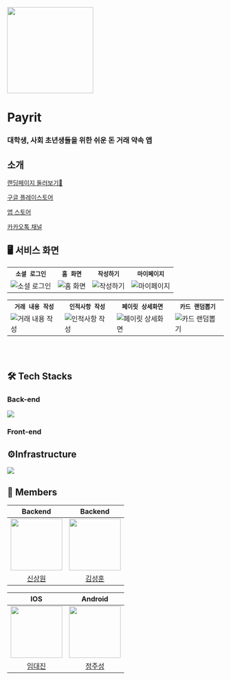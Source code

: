 <img src="https://github.com/AlltimeOwl/PayRit-iOS/assets/115560272/baa56c68-04b4-457d-858a-200f63a39a97" width="200" height="200">

# Payrit
### 대학생, 사회 초년생들을 위한 쉬운 돈 거래 약속 앱

## 소개
[랜딩페이지 둘러보기👀](https://payrit.info)

[구글 플레이스토어](https://play.google.com/store/apps/details?id=com.alltimeowl.payrit)

[앱 스토어](https://apps.apple.com/kr/app/%ED%8E%98%EC%9D%B4%EB%A6%BF-payrit/id6480038044)

[카카오톡 채널](https://pf.kakao.com/_djxmxiG)

## 🖥 서비스 화면
<table align="center">
  <tr>
    <th><code>소셜 로그인</code></th>
    <th><code>홈 화면</code></th>
    <th><code>작성하기</code></th>
    <th><code>마이페이지</code></th>
  </tr>
  <tr>
    <td><img src="https://github.com/AlltimeOwl/PayRit-iOS/assets/115560272/ef2880bc-8ee3-4385-806a-3b52a76362d0" alt="소셜 로그인">
    <td><img src="https://github.com/AlltimeOwl/PayRit-iOS/assets/115560272/ea8d5310-2acf-486f-b29c-7944c7d39f86" alt="홈 화면">
    <td><img src="https://github.com/AlltimeOwl/PayRit-iOS/assets/115560272/4fa6bf9e-b166-4a58-a10a-942b1f903083" alt="작성하기">
    <td><img src="https://github.com/AlltimeOwl/PayRit-iOS/assets/115560272/28f4d945-8e18-4a5e-bac0-5902ac534449" alt="마이페이지">
  </tr>
</table>

<table align="center">
  <tr>
    <th><code>거래 내용 작성</code></th>
    <th><code>인적사항 작성</code></th>
    <th><code>페이릿 상세화면</code></th>
    <th><code>카드 랜덤뽑기</code></th>
  </tr>
  <tr>
    <td><img src="https://github.com/AlltimeOwl/PayRit-iOS/assets/115560272/47386818-5f40-4d4b-9f43-139554bf0af9" alt="거래 내용 작성"></td>
    <td><img src="https://github.com/AlltimeOwl/Backend/assets/39723465/749bd7b0-6d8d-4c14-bcc3-4420aa0047fe" alt="인적사항 작성">
    <td><img src="https://github.com/AlltimeOwl/Backend/assets/39723465/f6258b41-ec99-4630-b817-aefc005377f6" alt="페이릿 상세화면"></td>
    <td><img src="https://github.com/AlltimeOwl/PayRit-iOS/assets/115560272/17546012-6c52-4da1-b80b-968cb1ccf180" alt="카드 랜덤뽑기"></td>
  </tr>
</table>

<br/><br/>

## 🛠 Tech Stacks

### Back-end
<img src="https://github.com/AlltimeOwl/Backend/assets/39723465/5e838587-5c23-4b82-8eff-4f3157cd74d3">

### Front-end

## ⚙️Infrastructure
<img src="https://github.com/AlltimeOwl/Backend/assets/39723465/6997e37e-2b66-4ed6-a827-f76e8ddfe989">

## 👥 Members
|                            Backend                          |                                Backend                                |       
|:------------------------------------------------------------------------:|:---------------------------------------------------------------------:| 
| <img src="https://github.com/Shin-sangwon.png" width="120" height="120"> | <img src="https://github.com/SeoMoonk.png" width="120" height="120"> | 
|                  [신상원](https://github.com/Shin-sangwon)                  |                  [김성훈](https://github.com/SeoMoonk)                   |

|                                   IOS                                    |                                Android                                |       
|:------------------------------------------------------------------------:|:---------------------------------------------------------------------:| 
| <img src="https://github.com/DAEJINLIM.png" width="120" height="120"> | <img src="https://github.com/wjdwntjd55.png" width="120" height="120"> | 
|                   [임대진](https://github.com/DAEJINLIM)                    |                  [정주성](https://github.com/wjdwntjd55)                  |
